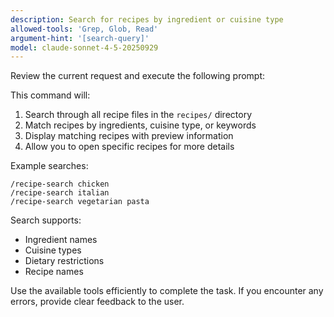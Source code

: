 ```yaml
---
description: Search for recipes by ingredient or cuisine type
allowed-tools: 'Grep, Glob, Read'
argument-hint: '[search-query]'
model: claude-sonnet-4-5-20250929
---
```


Review the current request and execute the following prompt:

This command will:
1. Search through all recipe files in the `recipes/` directory
2. Match recipes by ingredients, cuisine type, or keywords
3. Display matching recipes with preview information
4. Allow you to open specific recipes for more details

Example searches:
```
/recipe-search chicken
/recipe-search italian
/recipe-search vegetarian pasta
```

Search supports:
- Ingredient names
- Cuisine types
- Dietary restrictions
- Recipe names

Use the available tools efficiently to complete the task. If you encounter any errors, provide clear feedback to the user.
